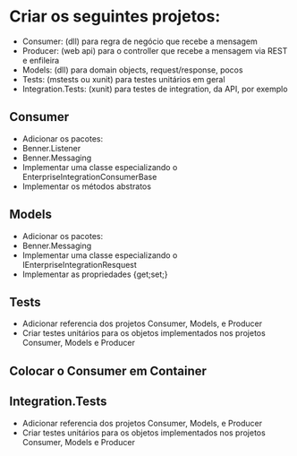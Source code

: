 # Criar os seguintes projetos:

- Consumer: (dll) para regra de negócio que recebe a mensagem
- Producer: (web api) para o controller que recebe a mensagem via REST e enfileira
- Models: (dll) para domain objects, request/response, pocos
- Tests: (mstests ou xunit) para testes unitários em geral
- Integration.Tests: (xunit) para testes de integration, da API, por exemplo


## Consumer

- Adicionar os pacotes: 
 - Benner.Listener
 - Benner.Messaging
- Implementar uma classe especializando o EnterpriseIntegrationConsumerBase
- Implementar os métodos abstratos


## Models

- Adicionar os pacotes: 
 - Benner.Messaging
- Implementar uma classe especializando o IEnterpriseIntegrationResquest
- Implementar as propriedades {get;set;}


## Tests

- Adicionar referencia dos projetos Consumer, Models, e Producer
- Criar testes unitários para os objetos implementados nos projetos Consumer, Models e Producer


## Colocar o Consumer em Container


## Integration.Tests

- Adicionar referencia dos projetos Consumer, Models, e Producer
- Criar testes unitários para os objetos implementados nos projetos Consumer, Models e Producer